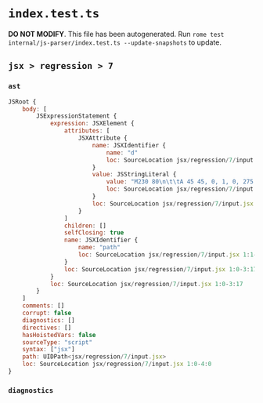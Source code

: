 # `index.test.ts`

**DO NOT MODIFY**. This file has been autogenerated. Run `rome test internal/js-parser/index.test.ts --update-snapshots` to update.

## `jsx > regression > 7`

### `ast`

```javascript
JSRoot {
	body: [
		JSExpressionStatement {
			expression: JSXElement {
				attributes: [
					JSXAttribute {
						name: JSXIdentifier {
							name: "d"
							loc: SourceLocation jsx/regression/7/input.jsx 1:6-1:7
						}
						value: JSStringLiteral {
							value: "M230 80\n\t\tA 45 45, 0, 1, 0, 275 125\n    L 275 80 Z"
							loc: SourceLocation jsx/regression/7/input.jsx 1:8-3:15
						}
						loc: SourceLocation jsx/regression/7/input.jsx 1:6-3:15
					}
				]
				children: []
				selfClosing: true
				name: JSXIdentifier {
					name: "path"
					loc: SourceLocation jsx/regression/7/input.jsx 1:1-1:5
				}
				loc: SourceLocation jsx/regression/7/input.jsx 1:0-3:17
			}
			loc: SourceLocation jsx/regression/7/input.jsx 1:0-3:17
		}
	]
	comments: []
	corrupt: false
	diagnostics: []
	directives: []
	hasHoistedVars: false
	sourceType: "script"
	syntax: ["jsx"]
	path: UIDPath<jsx/regression/7/input.jsx>
	loc: SourceLocation jsx/regression/7/input.jsx 1:0-4:0
}
```

### `diagnostics`

```

```
